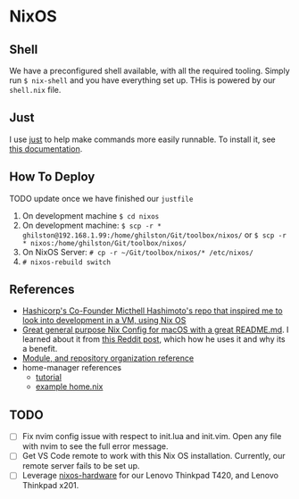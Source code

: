 # NixOS

## Shell

We have a preconfigured shell available, with all the required tooling. Simply run `$ nix-shell` and you have everything set up. THis is powered by our `shell.nix` file.

## Just

I use [just](https://github.com/casey/just) to help make commands more easily runnable. To install it, see [this documentation](https://github.com/casey/just?tab=readme-ov-file#packages).

## How To Deploy

TODO update once we have finished our `justfile`

1. On development machine `$ cd nixos`
2. On development machine: `$ scp -r * ghilston@192.168.1.99:/home/ghilston/Git/toolbox/nixos/` or `$ scp -r * nixos:/home/ghilston/Git/toolbox/nixos/`
3. On NixOS Server: `# cp -r ~/Git/toolbox/nixos/* /etc/nixos/`
4. `# nixos-rebuild switch`

## References

- [Hashicorp's Co-Founder Micthell Hashimoto's repo that inspired me to look into development in a VM, using Nix OS](https://github.com/mitchellh/nixos-config?tab=readme-ov-file#how-i-work)
- [Great general purpose Nix Config for macOS with a great README.md](https://github.com/dustinlyons/nixos-config?tab=readme-ov-file#nixos-components). I learned about it from [this Reddit post](https://www.reddit.com/r/Nix/comments/1cv1vq8/why_would_someone_install_nix_on_a_mac_os/l4mus6n/), which how he uses it and why its a benefit.
- [Module, and repository organization reference](https://github.com/Fryuni/config-files)
- home-manager references
  - [tutorial](http://ghedam.at/24353/tutorial-getting-started-with-home-manager-for-nix)
  - [example home.nix](https://github.com/bobvanderlinden/nix-home/blob/master/home.nix)

## TODO

- [ ] Fix nvim config issue with respect to init.lua and init.vim. Open any file with nvim to see the full error message.
- [ ] Get VS Code remote to work with this Nix OS installation. Currently, our remote server fails to be set up.
- [ ] Leverage [nixos-hardware](https://github.com/NixOS/nixos-hardware) for our Lenovo Thinkpad T420, and Lenovo Thinkpad x201.
